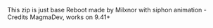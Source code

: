 This zip is just base Reboot made by Milxnor with siphon animation - Credits MagmaDev, works on 9.41+
